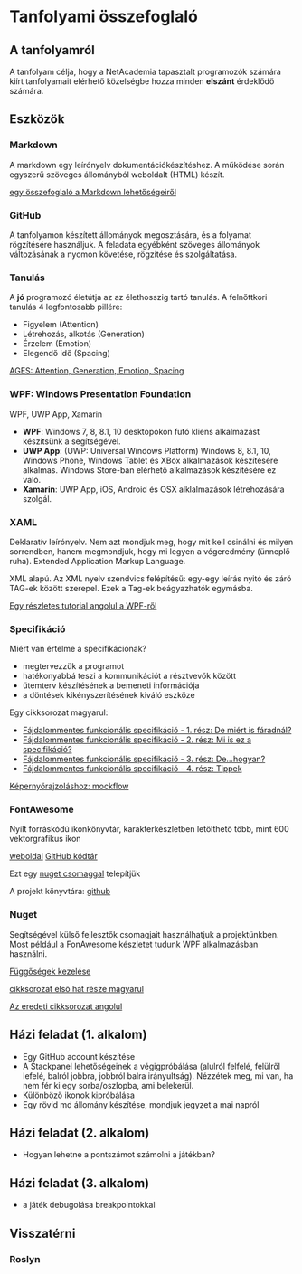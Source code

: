 ﻿# Tanfolyami összefoglaló

## A tanfolyamról

A tanfolyam célja, hogy a NetAcademia tapasztalt programozók számára kiírt tanfolyamait elérhető közelségbe hozza minden **elszánt** érdeklődő számára. 

## Eszközök
### Markdown
A markdown egy leírónyelv dokumentációkészítéshez. A működése során egyszerű szöveges állományból weboldalt (HTML) készít.

[egy összefoglaló a Markdown lehetőségeiről](https://github.com/adam-p/markdown-here/wiki/Markdown-Cheatsheet)

### GitHub
A tanfolyamon készített állományok megosztására, és a folyamat rögzítésére használjuk. A feladata egyébként szöveges állományok változásának a nyomon követése, rögzítése és szolgáltatása.

### Tanulás
A **jó** programozó életútja az az élethosszig tartó tanulás. A felnőttkori tanulás 4 legfontosabb pillére:
- Figyelem (Attention)
- Létrehozás, alkotás (Generation)
- Érzelem (Emotion)
- Elegendő idő (Spacing)

[AGES: Attention, Generation, Emotion, Spacing](https://www.inc.com/laura-garnett/four-secrets-to-learning-anything-according-to-neuroscience.html)

### WPF: Windows Presentation Foundation

WPF, UWP App, Xamarin

- **WPF**: Windows 7, 8, 8.1, 10 desktopokon futó kliens alkalmazást készítsünk a segítségével.
- **UWP App**: (UWP: Universal Windows Platform) Windows 8, 8.1, 10, Windows Phone, Windows Tablet és XBox alkalmazások készítésére alkalmas. Windows Store-ban elérhető alkalmazások készítésére ez való.
- **Xamarin**: UWP App, iOS, Android és OSX alklalmazások létrehozására szolgál.

### XAML
Deklaratív leírónyelv. Nem azt mondjuk meg, hogy mit kell csinálni és milyen sorrendben, hanem megmondjuk, hogy mi legyen a végeredmény (ünneplő ruha).
Extended Application Markup Language.

XML alapú. Az XML nyelv szendvics felépítésű: egy-egy leírás nyitó és záró TAG-ek között szerepel. Ezek a Tag-ek beágyazhatók egymásba.

[Egy részletes tutorial angolul a WPF-ről](http://www.wpf-tutorial.com/)

### Specifikáció
Miért van értelme a specifikációnak?
- megtervezzük a programot
- hatékonyabbá teszi a kommunikációt a résztvevők között
- ütemterv készítésének a bemeneti információja
- a döntések kikényszerítésének kiváló eszköze

Egy cikksorozat magyarul:
- [Fájdalommentes funkcionális specifikáció - 1. rész: De miért is fáradnál?](http://hungarian.joelonsoftware.com/PainlessSpecs/1.html)
- [Fájdalommentes funkcionális specifikáció - 2. rész: Mi is ez a specifikáció?](http://hungarian.joelonsoftware.com/PainlessSpecs/2.html)
- [Fájdalommentes funkcionális specifikáció - 3. rész: De...hogyan?](http://hungarian.joelonsoftware.com/PainlessSpecs/3.html)
- [Fájdalommentes funkcionális specifikáció - 4. rész: Tippek](http://hungarian.joelonsoftware.com/PainlessSpecs/4.html)

[Képernyőrajzoláshoz: mockflow](https://mockflow.com)

### FontAwesome
Nyílt forráskódú ikonkönyvtár, karakterkészletben letölthető több, mint 600 vektorgrafikus ikon

[weboldal](http://fontawesome.io/icons/)
[GitHub kódtár](https://github.com/FortAwesome/Font-Awesome)

Ezt egy [nuget csomaggal](https://www.nuget.org/packages/FontAwesome.WPF/) telepítjük

A projekt könyvtára: [github](https://github.com/charri/Font-Awesome-WPF/)

### Nuget
Segítségével külső fejlesztők csomagjait használhatjuk a projektünkben. Most például a FonAwesome készletet tudunk WPF alkalmazásban használni.

[Függőségek kezelése](http://netacademia.blog.hu/2016/04/21/hogy_kerulhetjuk_el_a_szoftverpusztulast_12factor_app_2_fuggosegek_kezelese)

[cikksorozat első hat része magyarul](http://netacademia.blog.hu/tags/12FactorApp)

[Az eredeti cikksorozat angolul](https://12factor.net/)




## Házi feladat  (1. alkalom)
- Egy GitHub account készítése
- A Stackpanel lehetőségeinek a végigpróbálása (alulról felfelé, felülről lefelé, balról jobbra, jobbról balra irányultság). Nézzétek meg, mi van, ha nem fér ki egy sorba/oszlopba, ami belekerül.
- Különböző ikonok kipróbálása
- Egy rövid md állomány készítése, mondjuk jegyzet a mai napról

## Házi feladat (2. alkalom)
- Hogyan lehetne a pontszámot számolni a játékban?

## Házi feladat (3. alkalom)
- a játék debugolása breakpointokkal

## Visszatérni
### Roslyn
